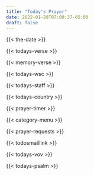 ```yaml
---
title: "Today's Prayer"
date: 2022-01-28T07:00:37-05:00
draft: false
---
```

{{< the-date >}}  

{{< todays-verse >}}

{{< memory-verse >}}

{{< todays-wsc >}}

{{< todays-staff >}}

<!-- {{< mission-link >}} -->

{{< todays-country >}}

{{< prayer-timer >}}

{{< category-menu >}}  

{{< prayer-requests >}}

{{< todosmaillink >}}

{{< todays-vov >}}

{{< todays-psalm >}}
